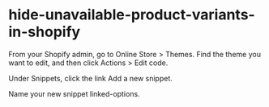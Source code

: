 # hide-unavailable-product-variants-in-shopify

From your Shopify admin, go to Online Store > Themes.
Find the theme you want to edit, and then click Actions > Edit code.

Under Snippets, click the link Add a new snippet.

Name your new snippet linked-options.
